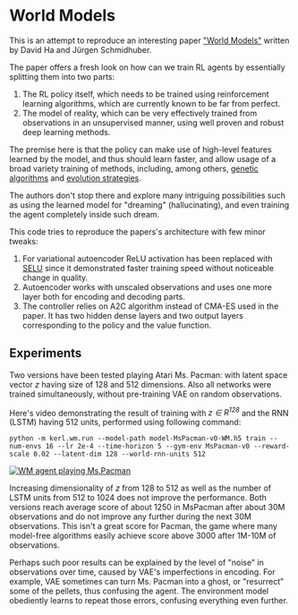 World Models
============
This is an attempt to reproduce an interesting paper ["World Models"](https://arxiv.org/abs/1803.10122)
written by David Ha and Jürgen Schmidhuber.

The paper offers a fresh look on how can we train RL agents by essentially
splitting them into two parts:

1. The RL policy itself, which needs to be trained using reinforcement learning
   algorithms, which are currently known to be far from perfect.
2. The model of reality, which can be very effectively trained from observations
   in an unsupervised manner, using well proven and robust deep learning methods.

The premise here is that the policy can make use of high-level features learned
by the model, and thus should learn faster, and allow usage of a broad variety
training of methods, including, among others,
[genetic algorithms](https://arxiv.org/abs/1712.06567) and
[evolution strategies](https://blog.openai.com/evolution-strategies/).

The authors don't stop there and explore many intriguing possibilities such
as using the learned model for "dreaming" (hallucinating), and even training
the agent completely inside such dream.

This code tries to reproduce the papers's architecture with few minor tweaks:

1. For variational autoencoder ReLU activation has been replaced with
   [SELU](https://arxiv.org/abs/1706.02515) since it demonstrated faster
   training speed without noticeable change in quality.
2. Autoencoder works with unscaled observations and uses one more layer both
   for encoding and decoding parts.
3. The controller relies on A2C algorithm instead of CMA-ES used
   in the paper. It has two hidden dense layers and two output layers
   corresponding to the policy and the value function.

Experiments
-----------

Two versions have been tested playing Atari Ms. Pacman: with latent space vector
*z* having size of 128 and 512 dimensions. Also all networks were trained
simultaneously, without pre-training VAE on random observations.

Here's video demonstrating the result of training with *z &isin; R<sup>​128</sup>*
and the RNN (LSTM) having 512 units, performed using following command:

    python -m kerl.wm.run --model-path model-MsPacman-v0-WM.h5 train --num-envs 16 --lr 2e-4 --time-horizon 5 --gym-env MsPacman-v0 --reward-scale 0.02 --latent-dim 128 --world-rnn-units 512


[![WM agent playing Ms.Pacman](https://img.youtube.com/vi/IR_srJfJzco/0.jpg)](https://www.youtube.com/watch?v=IR_srJfJzco)

Increasing dimensionality of *z* from 128 to 512 as well as the number of LSTM
units from 512 to 1024 does not improve the performance. Both versions
reach average score of about 1250 in MsPacman after about 30M observations
and do not improve any further during the next 30M observations.
This isn't a great score for Pacman, the game where many model-free algorithms
easily achieve score above 3000 after 1M-10M of observations.

Perhaps such poor results can be explained by the level of "noise"
in observations over time, caused by VAE's imperfections in encoding.
For example, VAE sometimes can turn Ms. Pacman into a ghost, or "resurrect"
some of the pellets, thus confusing the agent. The environment model obediently
learns to repeat those errors, confusing everything even further.
